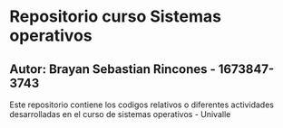 # Repositorio curso Sistemas operativos 
## Autor: Brayan Sebastian Rincones - 1673847-3743

Este repositorio contiene los codigos relativos o diferentes actividades desarrolladas en el curso de sistemas operativos - Univalle
